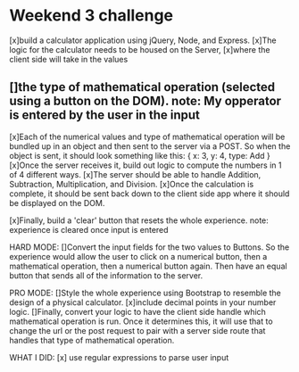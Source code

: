 Weekend 3 challenge
===================

[x]build a calculator application using jQuery, Node, and Express.
[x]The logic for the calculator needs to be housed on the Server,
[x]where the client side will take in the values

[]the type of mathematical operation (selected using a button on the DOM).
note: My opperator is entered by the user in the input
------------------------------------------------------
[x]Each of the numerical values and type of mathematical operation will be bundled up in an object and then sent to the server via a POST. So when the object is sent, it should look something like this: { x: 3, y: 4, type: Add }
[x]Once the server receives it, build out logic to compute the numbers in 1 of 4 different ways.
[x]The server should be able to handle Addition, Subtraction, Multiplication, and Division.
[x]Once the calculation is complete, it should be sent back down to the client side app where it should be displayed on the DOM.

[x]Finally, build a 'clear' button that resets the whole experience.
note: experience is cleared once input is entered

HARD MODE:
[]Convert the input fields for the two values to Buttons. So the experience would allow the user to click on a numerical button, then a mathematical operation, then a numerical button again. Then have an equal button that sends all of the information to the server.

PRO MODE:
[]Style the whole experience using Bootstrap to resemble the design of a physical calculator.
[x]include decimal points in your number logic.
[]Finally, convert your logic to have the client side handle which mathematical operation is run. Once it determines this, it will use that to change the url or the post request to pair with a server side route that handles that type of mathematical operation.

WHAT I DID:
[x] use regular expressions to parse user input
